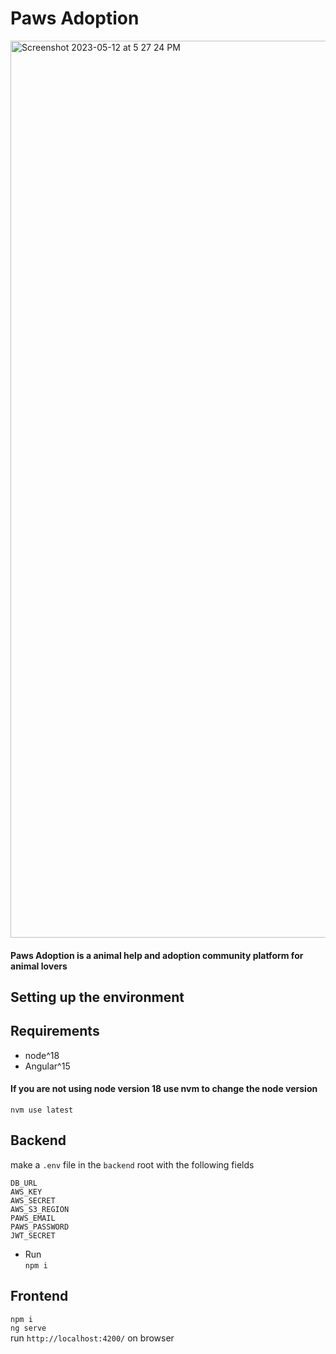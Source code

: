 # Paws Adoption

<img width="1435" alt="Screenshot 2023-05-12 at 5 27 24 PM" src="https://github.com/Hardikag17/paws-angular/assets/54525688/fcdb9a2a-a1d4-4911-8994-eaf07dbed82d">

<h4>Paws Adoption is a animal help and adoption community platform for animal lovers</h4>

## Setting up the environment 

## Requirements
 - node^18
 - Angular^15
 
 #### If you are not using node version 18 use nvm to change the node version
`nvm use latest`

## Backend
make a `.env` file in the `backend` root with the following fields

`DB_URL`<br/>
`AWS_KEY`<br/>
`AWS_SECRET`<br/>
`AWS_S3_REGION`<br/>
`PAWS_EMAIL`<br/>
`PAWS_PASSWORD`<br/>
`JWT_SECRET`

- Run <br/>
`npm i`<br/>

## Frontend

`npm i` <br/>
`ng serve` <br/>
run `http://localhost:4200/` on browser




